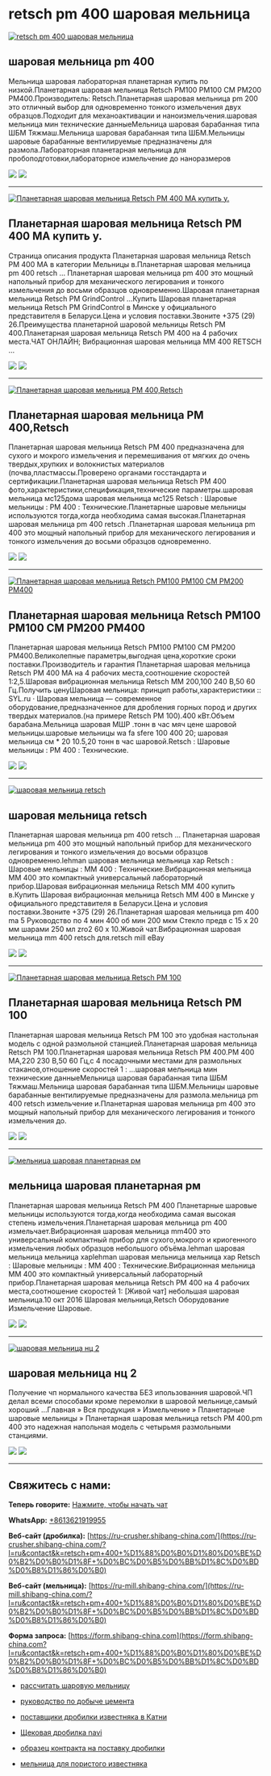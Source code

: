 # retsch pm 400 шаровая мельница

<a href="https://swt.shibang-china.com/?l=ru&img&k=retsch+pm+400+%D1%88%D0%B0%D1%80%D0%BE%D0%B2%D0%B0%D1%8F+%D0%BC%D0%B5%D0%BB%D1%8C%D0%BD%D0%B8%D1%86%D0%B0" target="_blank">![retsch pm 400 шаровая мельница](http://static.shibang-china.com/all-800x300/1177.jpg)</a>

## шаровая мельница pm 400
Мельница шаровая лабораторная планетарная купить по низкой.Планетарная шаровая мельница Retsch PM100 PM100 CM PM200 PM400.Производитель: Retsch.Планетарная шаровая мельница pm 200 это отличный выбор для одновременно тонкого измельчения двух образцов.Подходит для механоактивации и наноизмельчения.шаровая мельница мин технические данныеМельница шаровая барабанная типа ШБМ Тяжмаш.Мельница шаровая барабанная типа ШБМ.Мельницы шаровые барабанные вентилируемые предназначены для размола.Лабораторная планетарная мельница для пробоподготовки,лабораторное измельчение до наноразмеров


<a href="https://whatsapp.shibangsoft.com/WhatsApp.php" target="_blank" title="WhatsApp">![](http://static.shibang-china.com/icon/whatsapp.png)</a> <a href="https://swt.shibang-china.com/?l=ru&icon&k=retsch+pm+400+%D1%88%D0%B0%D1%80%D0%BE%D0%B2%D0%B0%D1%8F+%D0%BC%D0%B5%D0%BB%D1%8C%D0%BD%D0%B8%D1%86%D0%B0" target="_blank">![](http://static.shibang-china.com/icon/chat-ru.png)</a>

---

<a href="https://swt.shibang-china.com/?l=ru&img&k=retsch+pm+400+%D1%88%D0%B0%D1%80%D0%BE%D0%B2%D0%B0%D1%8F+%D0%BC%D0%B5%D0%BB%D1%8C%D0%BD%D0%B8%D1%86%D0%B0" target="_blank">![Планетарная шаровая мельница Retsch PM 400 MA купить у.](http://static.shibang-china.com/all-800x300/1293.jpg)</a>

## Планетарная шаровая мельница Retsch PM 400 MA купить у.
Страница описания продукта Планетарная шаровая мельница Retsch PM 400 MA в категории Мельницы в.Планетарная шаровая мельница pm 400 retsch … Планетарная шаровая мельница pm 400 это мощный напольный прибор для механического легирования и тонкого измельчения до восьми образцов одновременно.Шаровая планетарная мельница Retsch PM GrindControl …Купить Шаровая планетарная мельница Retsch PM GrindControl в Минске у официального представителя в Беларуси.Цена и условия поставки.Звоните +375 (29) 26.Преимущества планетарной шаровой мельницы Retsch РМ 400.Планетарная шаровая мельница Retsch PM 400 на 4 рабочих места.ЧАТ ОНЛАЙН; Вибрационная шаровая мельница MM 400 RETSCH …


<a href="https://whatsapp.shibangsoft.com/WhatsApp.php" target="_blank" title="WhatsApp">![](http://static.shibang-china.com/icon/whatsapp.png)</a> <a href="https://swt.shibang-china.com/?l=ru&icon&k=retsch+pm+400+%D1%88%D0%B0%D1%80%D0%BE%D0%B2%D0%B0%D1%8F+%D0%BC%D0%B5%D0%BB%D1%8C%D0%BD%D0%B8%D1%86%D0%B0" target="_blank">![](http://static.shibang-china.com/icon/chat-ru.png)</a>

---

<a href="https://swt.shibang-china.com/?l=ru&img&k=retsch+pm+400+%D1%88%D0%B0%D1%80%D0%BE%D0%B2%D0%B0%D1%8F+%D0%BC%D0%B5%D0%BB%D1%8C%D0%BD%D0%B8%D1%86%D0%B0" target="_blank">![Планетарная шаровая мельница PM 400,Retsch](http://static.shibang-china.com/all-800x300/760.jpg)</a>

## Планетарная шаровая мельница PM 400,Retsch
Планетарная шаровая мельница Retsch PM 400 предназначена для сухого и мокрого измельчения и перемешивания от мягких до очень твердых,хрупких и волокнистых материалов (почва,пластмассы.Проверено органами госстандарта и сертификации.Планетарная шаровая мельница Retsch РМ 400 фото,характеристики,спецификация,технические параметры.шаровая мельница мс125дома шаровая мельница мс125 Retsch : Шаровые мельницы : PM 400 : Технические.Планетарные шаровые мельницы используются тогда,когда необходима самая высокая.Планетарная шаровая мельница pm 400 retsch .Планетарная шаровая мельница pm 400 это мощный напольный прибор для механического легирования и тонкого измельчения до восьми образцов одновременно.


<a href="https://whatsapp.shibangsoft.com/WhatsApp.php" target="_blank" title="WhatsApp">![](http://static.shibang-china.com/icon/whatsapp.png)</a> <a href="https://swt.shibang-china.com/?l=ru&icon&k=retsch+pm+400+%D1%88%D0%B0%D1%80%D0%BE%D0%B2%D0%B0%D1%8F+%D0%BC%D0%B5%D0%BB%D1%8C%D0%BD%D0%B8%D1%86%D0%B0" target="_blank">![](http://static.shibang-china.com/icon/chat-ru.png)</a>

---

<a href="https://swt.shibang-china.com/?l=ru&img&k=retsch+pm+400+%D1%88%D0%B0%D1%80%D0%BE%D0%B2%D0%B0%D1%8F+%D0%BC%D0%B5%D0%BB%D1%8C%D0%BD%D0%B8%D1%86%D0%B0" target="_blank">![Планетарная шаровая мельница Retsch PM100 PM100 CM PM200 PM400](http://static.shibang-china.com/all-800x300/700.jpg)</a>

## Планетарная шаровая мельница Retsch PM100 PM100 CM PM200 PM400
Планетарная шаровая мельница Retsch PM100 PM100 CM PM200 PM400.Великолепные параметры,выгодная цена,короткие сроки поставки.Производитель и гарантия Планетарная шаровая мельница Retsch PM 400 MA на 4 рабочих места,соотношение скоростей 1:2,5.Шаровая вибрационная мельница Retsch MM 200,100 240 В,50 60 Гц.Получить ценуШаровая мельница: принцип работы,характеристики :: SYL.ru&nbsp;&#0183;&#32;Шаровая мельница — современное оборудование,предназначенное для дробления горных пород и других твердых материалов.(на примере Retsch PM 100).400 кВт.Объем барабана.Мельница шаровая МШР .тонн в час мяч цене шаровой мельницы.шаровые мельницы wa fa sfere 100 400 20; шаровая мельница см * 20 10.5,20 тонн в час шаровой.Retsch : Шаровые мельницы : PM 400 : Технические.


<a href="https://whatsapp.shibangsoft.com/WhatsApp.php" target="_blank" title="WhatsApp">![](http://static.shibang-china.com/icon/whatsapp.png)</a> <a href="https://swt.shibang-china.com/?l=ru&icon&k=retsch+pm+400+%D1%88%D0%B0%D1%80%D0%BE%D0%B2%D0%B0%D1%8F+%D0%BC%D0%B5%D0%BB%D1%8C%D0%BD%D0%B8%D1%86%D0%B0" target="_blank">![](http://static.shibang-china.com/icon/chat-ru.png)</a>

---

<a href="https://swt.shibang-china.com/?l=ru&img&k=retsch+pm+400+%D1%88%D0%B0%D1%80%D0%BE%D0%B2%D0%B0%D1%8F+%D0%BC%D0%B5%D0%BB%D1%8C%D0%BD%D0%B8%D1%86%D0%B0" target="_blank">![шаровая мельница retsch](http://static.shibang-china.com/all-800x300/1100.jpg)</a>

## шаровая мельница retsch
Планетарная шаровая мельница pm 400 retsch … Планетарная шаровая мельница pm 400 это мощный напольный прибор для механического легирования и тонкого измельчения до восьми образцов одновременно.lehman шаровая мельница мельница хар Retsch : Шаровые мельницы : MM 400 : Технические.Вибрационная мельница ММ 400 это компактный универсальный лабораторный прибор.Шаровая вибрационная мельница Retsch ММ 400 купить в.Купить Шаровая вибрационная мельница Retsch ММ 400 в Минске у официального представителя в Беларуси.Цена и условия поставки.Звоните +375 (29) 26.Планетарная шаровая мельница pm 400 ma 5 Руководство по 4 мин 400 об мин 200 мкм Стекло предв с 15 x 20 мм шарами 250 мл zro2 60 x 10.Живой чат.Вибрационная шаровая мельница mm 400 retsch для.retsch mill eBay


<a href="https://whatsapp.shibangsoft.com/WhatsApp.php" target="_blank" title="WhatsApp">![](http://static.shibang-china.com/icon/whatsapp.png)</a> <a href="https://swt.shibang-china.com/?l=ru&icon&k=retsch+pm+400+%D1%88%D0%B0%D1%80%D0%BE%D0%B2%D0%B0%D1%8F+%D0%BC%D0%B5%D0%BB%D1%8C%D0%BD%D0%B8%D1%86%D0%B0" target="_blank">![](http://static.shibang-china.com/icon/chat-ru.png)</a>

---

<a href="https://swt.shibang-china.com/?l=ru&img&k=retsch+pm+400+%D1%88%D0%B0%D1%80%D0%BE%D0%B2%D0%B0%D1%8F+%D0%BC%D0%B5%D0%BB%D1%8C%D0%BD%D0%B8%D1%86%D0%B0" target="_blank">![Планетарная шаровая мельница Retsch PM 100](http://static.shibang-china.com/all-800x300/283.jpg)</a>

## Планетарная шаровая мельница Retsch PM 100
Планетарная шаровая мельница Retsch РМ 100 это удобная настольная модель с одной размольной станцией.Планетарная шаровая мельница Retsch PM 100.Планетарная шаровая мельница Retsch РМ 400.PM 400 MA,220 230 В,50 60 Гц,с 4 посадочными местами для размольных стаканов,отношение скоростей 1 : …шаровая мельница мин технические данныеМельница шаровая барабанная типа ШБМ Тяжмаш.Мельница шаровая барабанная типа ШБМ.Мельницы шаровые барабанные вентилируемые предназначены для размола.мельница pm 400 retsch измельчение и.Планетарная шаровая мельница pm 400 это мощный напольный прибор для механического легирования и тонкого измельчения до.


<a href="https://whatsapp.shibangsoft.com/WhatsApp.php" target="_blank" title="WhatsApp">![](http://static.shibang-china.com/icon/whatsapp.png)</a> <a href="https://swt.shibang-china.com/?l=ru&icon&k=retsch+pm+400+%D1%88%D0%B0%D1%80%D0%BE%D0%B2%D0%B0%D1%8F+%D0%BC%D0%B5%D0%BB%D1%8C%D0%BD%D0%B8%D1%86%D0%B0" target="_blank">![](http://static.shibang-china.com/icon/chat-ru.png)</a>

---

<a href="https://swt.shibang-china.com/?l=ru&img&k=retsch+pm+400+%D1%88%D0%B0%D1%80%D0%BE%D0%B2%D0%B0%D1%8F+%D0%BC%D0%B5%D0%BB%D1%8C%D0%BD%D0%B8%D1%86%D0%B0" target="_blank">![мельница шаровая планетарная рм](http://static.shibang-china.com/all-800x300/886.jpg)</a>

## мельница шаровая планетарная рм
Планетарная шаровая мельница Retsch РМ 400 Планетарные шаровые мельницы используются тогда,когда необходима самая высокая степень измельчения.Планетарная шаровая мельница pm 400 измельчает.Вибрационная шаровая мельница mm400 это универсальный компактный прибор для сухого,мокрого и криогенного измельчения любых образцов небольшого объёма.lehman шаровая мельница мельница харlehman шаровая мельница мельница хар Retsch : Шаровые мельницы : MM 400 : Технические.Вибрационная мельница ММ 400 это компактный универсальный лабораторный прибор.Планетарная шаровая мельница Retsch PM 400 на 4 рабочих места,соотношение скоростей 1: [Живой чат] небольшая шаровая мельница.10 окт 2016 Шаровая мельница,Retsch Оборудование Измельчение Шаровые.


<a href="https://whatsapp.shibangsoft.com/WhatsApp.php" target="_blank" title="WhatsApp">![](http://static.shibang-china.com/icon/whatsapp.png)</a> <a href="https://swt.shibang-china.com/?l=ru&icon&k=retsch+pm+400+%D1%88%D0%B0%D1%80%D0%BE%D0%B2%D0%B0%D1%8F+%D0%BC%D0%B5%D0%BB%D1%8C%D0%BD%D0%B8%D1%86%D0%B0" target="_blank">![](http://static.shibang-china.com/icon/chat-ru.png)</a>

---

<a href="https://swt.shibang-china.com/?l=ru&img&k=retsch+pm+400+%D1%88%D0%B0%D1%80%D0%BE%D0%B2%D0%B0%D1%8F+%D0%BC%D0%B5%D0%BB%D1%8C%D0%BD%D0%B8%D1%86%D0%B0" target="_blank">![шаровая мельница нц 2](http://static.shibang-china.com/all-800x300/413.jpg)</a>

## шаровая мельница нц 2
Получение чп нормального качества БЕЗ ипользованния шаровой.ЧП делал всеми способами кроме перемолки в шаровой мельнице,самый хороший …Главная &#187; Вся продукция &#187; Измельчение &#187; Планетарные шаровые мельницы &#187; Планетарная шаровая мельница retsch РМ 400.pm 400 это надежная напольная модель с четырьмя размольными станциями.

<a href="https://whatsapp.shibangsoft.com/WhatsApp.php" target="_blank" title="WhatsApp">![](http://static.shibang-china.com/icon/whatsapp.png)</a> <a href="https://swt.shibang-china.com/?l=ru&icon&k=retsch+pm+400+%D1%88%D0%B0%D1%80%D0%BE%D0%B2%D0%B0%D1%8F+%D0%BC%D0%B5%D0%BB%D1%8C%D0%BD%D0%B8%D1%86%D0%B0" target="_blank">![](http://static.shibang-china.com/icon/chat-ru.png)</a>

---
## Свяжитесь с нами:

**Теперь говорите:** [Нажмите, чтобы начать чат](https://swt.shibang-china.com?l=ru&contact&k=retsch+pm+400+%D1%88%D0%B0%D1%80%D0%BE%D0%B2%D0%B0%D1%8F+%D0%BC%D0%B5%D0%BB%D1%8C%D0%BD%D0%B8%D1%86%D0%B0)

**WhatsApp:**  [+8613621919955](https://whatsapp.shibangsoft.com/WhatsApp.php)

**Веб-сайт (дробилка):** [https://ru-crusher.shibang-china.com/](https://ru-crusher.shibang-china.com/?l=ru&contact&k=retsch+pm+400+%D1%88%D0%B0%D1%80%D0%BE%D0%B2%D0%B0%D1%8F+%D0%BC%D0%B5%D0%BB%D1%8C%D0%BD%D0%B8%D1%86%D0%B0)

**Веб-сайт (мельница):** [https://ru-mill.shibang-china.com/](https://ru-mill.shibang-china.com/?l=ru&contact&k=retsch+pm+400+%D1%88%D0%B0%D1%80%D0%BE%D0%B2%D0%B0%D1%8F+%D0%BC%D0%B5%D0%BB%D1%8C%D0%BD%D0%B8%D1%86%D0%B0)

**Форма запроса:** [https://form.shibang-china.com](https://form.shibang-china.com?l=ru&contact&k=retsch+pm+400+%D1%88%D0%B0%D1%80%D0%BE%D0%B2%D0%B0%D1%8F+%D0%BC%D0%B5%D0%BB%D1%8C%D0%BD%D0%B8%D1%86%D0%B0)

* [рассчитать шаровую мельницу](../122/%D1%80%D0%B0%D1%81%D1%81%D1%87%D0%B8%D1%82%D0%B0%D1%82%D1%8C%20%D1%88%D0%B0%D1%80%D0%BE%D0%B2%D1%83%D1%8E%20%D0%BC%D0%B5%D0%BB%D1%8C%D0%BD%D0%B8%D1%86%D1%83.md)

* [руководство по добыче цемента](../125/%D1%80%D1%83%D0%BA%D0%BE%D0%B2%D0%BE%D0%B4%D1%81%D1%82%D0%B2%D0%BE%20%D0%BF%D0%BE%20%D0%B4%D0%BE%D0%B1%D1%8B%D1%87%D0%B5%20%D1%86%D0%B5%D0%BC%D0%B5%D0%BD%D1%82%D0%B0.md)

* [поставщики дробилки известняка в Катни](../124/%D0%BF%D0%BE%D1%81%D1%82%D0%B0%D0%B2%D1%89%D0%B8%D0%BA%D0%B8%20%D0%B4%D1%80%D0%BE%D0%B1%D0%B8%D0%BB%D0%BA%D0%B8%20%D0%B8%D0%B7%D0%B2%D0%B5%D1%81%D1%82%D0%BD%D1%8F%D0%BA%D0%B0%20%D0%B2%20%D0%9A%D0%B0%D1%82%D0%BD%D0%B8.md)

* [Щековая дробилка navi](../123/%D0%A9%D0%B5%D0%BA%D0%BE%D0%B2%D0%B0%D1%8F%20%D0%B4%D1%80%D0%BE%D0%B1%D0%B8%D0%BB%D0%BA%D0%B0%20navi.md)

* [образец контракта на поставку дробилки](../124/%D0%BE%D0%B1%D1%80%D0%B0%D0%B7%D0%B5%D1%86%20%D0%BA%D0%BE%D0%BD%D1%82%D1%80%D0%B0%D0%BA%D1%82%D0%B0%20%D0%BD%D0%B0%20%D0%BF%D0%BE%D1%81%D1%82%D0%B0%D0%B2%D0%BA%D1%83%20%D0%B4%D1%80%D0%BE%D0%B1%D0%B8%D0%BB%D0%BA%D0%B8.md)

* [мельница для пористого известняка](../125/%D0%BC%D0%B5%D0%BB%D1%8C%D0%BD%D0%B8%D1%86%D0%B0%20%D0%B4%D0%BB%D1%8F%20%D0%BF%D0%BE%D1%80%D0%B8%D1%81%D1%82%D0%BE%D0%B3%D0%BE%20%D0%B8%D0%B7%D0%B2%D0%B5%D1%81%D1%82%D0%BD%D1%8F%D0%BA%D0%B0.md)